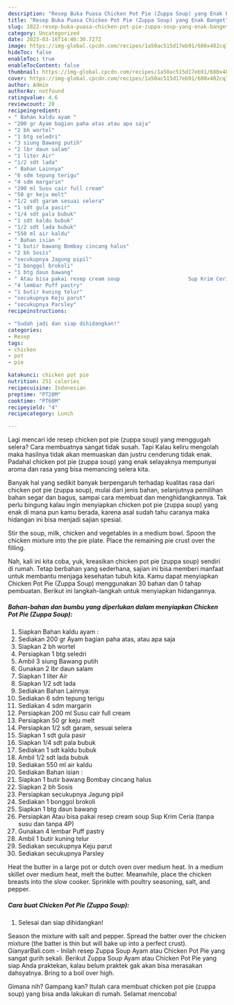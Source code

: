 ```yaml
---
description: "Resep Buka Puasa Chicken Pot Pie (Zuppa Soup) yang Enak Banget"
title: "Resep Buka Puasa Chicken Pot Pie (Zuppa Soup) yang Enak Banget"
slug: 1822-resep-buka-puasa-chicken-pot-pie-zuppa-soup-yang-enak-banget
category: Uncategorized
date: 2023-03-16T14:46:30.727Z
image: https://img-global.cpcdn.com/recipes/1a50ac515d17eb91/680x482cq70/chicken-pot-pie-zuppa-soup-foto-resep-utama.jpg
hideToc: false
enableToc: true
enableTocContent: false
thumbnail: https://img-global.cpcdn.com/recipes/1a50ac515d17eb91/680x482cq70/chicken-pot-pie-zuppa-soup-foto-resep-utama.jpg
cover: https://img-global.cpcdn.com/recipes/1a50ac515d17eb91/680x482cq70/chicken-pot-pie-zuppa-soup-foto-resep-utama.jpg
author: Admin
authorAv: notfound
ratingvalue: 4.6
reviewcount: 20
recipeingredient:
- " Bahan kaldu ayam "
- "200 gr Ayam bagian paha atas atau apa saja"
- "2 bh wortel"
- "1 btg seledri"
- "3 siung Bawang putih"
- "2 lbr daun salam"
- "1 liter Air"
- "1/2 sdt lada"
- " Bahan Lainnya"
- "6 sdm tepung terigu"
- "4 sdm margarin"
- "200 ml Susu cair full cream"
- "50 gr keju melt"
- "1/2 sdt garam sesuai selera"
- "1 sdt gula pasir"
- "1/4 sdt pala bubuk"
- "1 sdt kaldu bubuk"
- "1/2 sdt lada bubuk"
- "550 ml air kaldu"
- " Bahan isian "
- "1 butir bawang Bombay cincang halus"
- "2 bh Sosis"
- "secukupnya Jagung pipil"
- "1 bonggol brokoli"
- "1 btg daun bawang"
- " Atau bisa pakai resep cream soup                      Sup Krim Ceria tanpa susu dan tanpa 4P"
- "4 lembar Puff pastry"
- "1 butir kuning telur"
- "secukupnya Keju parut"
- "secukupnya Parsley"
recipeinstructions:

- "Sudah jadi dan siap dihidangkan!"
categories:
- Resep
tags:
- chicken
- pot
- pie

katakunci: chicken pot pie 
nutrition: 251 calories
recipecuisine: Indonesian
preptime: "PT28M"
cooktime: "PT60M"
recipeyield: "4"
recipecategory: Lunch

---
```



Lagi mencari ide resep chicken pot pie (zuppa soup) yang menggugah selera? Cara membuatnya sangat tidak susah. Tapi Kalau keliru mengolah maka hasilnya tidak akan memuaskan dan justru cenderung tidak enak. Padahal chicken pot pie (zuppa soup) yang enak selayaknya mempunyai aroma dan rasa yang bisa memancing selera kita.


Banyak hal yang sedikit banyak berpengaruh terhadap kualitas rasa dari chicken pot pie (zuppa soup), mulai dari jenis bahan, selanjutnya pemilihan bahan segar dan bagus, sampai cara membuat dan menghidangkannya. Tak perlu bingung kalau ingin menyiapkan chicken pot pie (zuppa soup) yang enak di mana pun kamu berada, karena asal sudah tahu caranya maka hidangan ini bisa menjadi sajian spesial.

Stir the soup, milk, chicken and vegetables in a medium bowl. Spoon the chicken mixture into the pie plate. Place the remaining pie crust over the filling.


Nah, kali ini kita coba, yuk, kreasikan chicken pot pie (zuppa soup) sendiri di rumah. Tetap berbahan yang sederhana, sajian ini bisa memberi manfaat untuk membantu menjaga kesehatan tubuh kita. Kamu dapat menyiapkan Chicken Pot Pie (Zuppa Soup) menggunakan 30 bahan dan 0 tahap pembuatan. Berikut ini langkah-langkah untuk menyiapkan hidangannya.

<!--inarticleads1-->

##### Bahan-bahan dan bumbu yang diperlukan dalam menyiapkan Chicken Pot Pie (Zuppa Soup):

1. Siapkan  Bahan kaldu ayam :
1. Sediakan 200 gr Ayam bagian paha atas, atau apa saja
1. Siapkan 2 bh wortel
1. Persiapkan 1 btg seledri
1. Ambil 3 siung Bawang putih
1. Gunakan 2 lbr daun salam
1. Siapkan 1 liter Air
1. Siapkan 1/2 sdt lada
1. Sediakan  Bahan Lainnya:
1. Sediakan 6 sdm tepung terigu
1. Sediakan 4 sdm margarin
1. Persiapkan 200 ml Susu cair full cream
1. Persiapkan 50 gr keju melt
1. Persiapkan 1/2 sdt garam, sesuai selera
1. Siapkan 1 sdt gula pasir
1. Siapkan 1/4 sdt pala bubuk
1. Sediakan 1 sdt kaldu bubuk
1. Ambil 1/2 sdt lada bubuk
1. Sediakan 550 ml air kaldu
1. Sediakan  Bahan isian :
1. Siapkan 1 butir bawang Bombay cincang halus
1. Siapkan 2 bh Sosis
1. Persiapkan secukupnya Jagung pipil
1. Sediakan 1 bonggol brokoli
1. Siapkan 1 btg daun bawang
1. Persiapkan  Atau bisa pakai resep cream soup                      Sup Krim Ceria (tanpa susu dan tanpa 4P)
1. Gunakan 4 lembar Puff pastry
1. Ambil 1 butir kuning telur
1. Sediakan secukupnya Keju parut
1. Sediakan secukupnya Parsley


Heat the butter in a large pot or dutch oven over medium heat. In a medium skillet over medium heat, melt the butter. Meanwhile, place the chicken breasts into the slow cooker. Sprinkle with poultry seasoning, salt, and pepper. 

<!--inarticleads2-->

##### Cara buat Chicken Pot Pie (Zuppa Soup):


1. Selesai dan siap dihidangkan!

Season the mixture with salt and pepper. Spread the batter over the chicken mixture (the batter is thin but will bake up into a perfect crust). GianyarBali.com - Inilah resep Zuppa Soup Ayam atau Chicken Pot Pie yang sangat gurih sekali. Berikut Zuppa Soup Ayam atau Chicken Pot Pie yang siap Anda praktekan, kalau belum praktek gak akan bisa merasakan dahsyatnya. Bring to a boil over high. 

Gimana nih? Gampang kan? Itulah cara membuat chicken pot pie (zuppa soup) yang bisa anda lakukan di rumah. Selamat mencoba!
